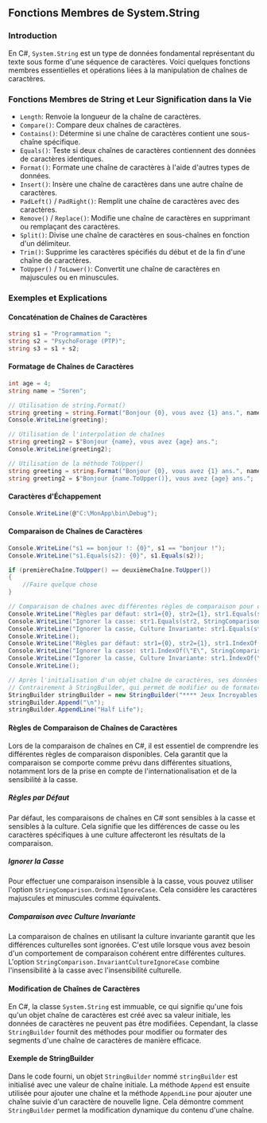 ## Fonctions Membres de System.String

### Introduction
En C#, `System.String` est un type de données fondamental représentant du texte sous forme d'une séquence de caractères. Voici quelques fonctions membres essentielles et opérations liées à la manipulation de chaînes de caractères.

### Fonctions Membres de String et Leur Signification dans la Vie

- `Length`: Renvoie la longueur de la chaîne de caractères.
- `Compare()`: Compare deux chaînes de caractères.
- `Contains()`: Détermine si une chaîne de caractères contient une sous-chaîne spécifique.
- `Equals()`: Teste si deux chaînes de caractères contiennent des données de caractères identiques.
- `Format()`: Formate une chaîne de caractères à l'aide d'autres types de données.
- `Insert()`: Insère une chaîne de caractères dans une autre chaîne de caractères.
- `PadLeft()` / `PadRight()`: Remplit une chaîne de caractères avec des caractères.
- `Remove()` / `Replace()`: Modifie une chaîne de caractères en supprimant ou remplaçant des caractères.
- `Split()`: Divise une chaîne de caractères en sous-chaînes en fonction d'un délimiteur.
- `Trim()`: Supprime les caractères spécifiés du début et de la fin d'une chaîne de caractères.
- `ToUpper()` / `ToLower()`: Convertit une chaîne de caractères en majuscules ou en minuscules.

### Exemples et Explications

#### Concaténation de Chaînes de Caractères
```csharp
string s1 = "Programmation ";
string s2 = "PsychoForage (PTP)";
string s3 = s1 + s2;
```

#### Formatage de Chaînes de Caractères
```csharp
int age = 4;
string name = "Soren";

// Utilisation de string.Format()
string greeting = string.Format("Bonjour {0}, vous avez {1} ans.", name, age);
Console.WriteLine(greeting);

// Utilisation de l'interpolation de chaînes
string greeting2 = $"Bonjour {name}, vous avez {age} ans.";
Console.WriteLine(greeting2);

// Utilisation de la méthode ToUpper()
string greeting = string.Format("Bonjour {0}, vous avez {1} ans.", name.ToUpper(), age);
string greeting2 = $"Bonjour {name.ToUpper()}, vous avez {age} ans.";
```

#### Caractères d'Échappement
```csharp
Console.WriteLine(@"C:\MonApp\bin\Debug");
```

#### Comparaison de Chaînes de Caractères
```csharp
Console.WriteLine("s1 == bonjour !: {0}", s1 == "bonjour !");
Console.WriteLine("s1.Equals(s2): {0}", s1.Equals(s2));

if (premièreChaîne.ToUpper() == deuxièmeChaîne.ToUpper())
{
    //Faire quelque chose
}
```
 
```csharp
// Comparaison de chaînes avec différentes règles de comparaison pour démontrer l'effet du changement des règles par défaut.
Console.WriteLine("Règles par défaut: str1={0}, str2={1}, str1.Equals(str2): {2}", str1, str2, str1.Equals(str2));
Console.WriteLine("Ignorer la casse: str1.Equals(str2, StringComparison.OrdinalIgnoreCase): {0}", str1.Equals(str2, StringComparison.OrdinalIgnoreCase));
Console.WriteLine("Ignorer la casse, Culture Invariante: str1.Equals(str2, StringComparison.InvariantCultureIgnoreCase): {0}", str1.Equals(str2, StringComparison.InvariantCultureIgnoreCase));
Console.WriteLine();
Console.WriteLine("Règles par défaut: str1={0}, str2={1}, str1.IndexOf(\"E\"): {2}", str1, str2, str1.IndexOf("E"));
Console.WriteLine("Ignorer la casse: str1.IndexOf(\"E\", StringComparison.OrdinalIgnoreCase): {0}", str1.IndexOf("E", StringComparison.OrdinalIgnoreCase));
Console.WriteLine("Ignorer la casse, Culture Invariante: str1.IndexOf(\"E\", StringComparison.InvariantCultureIgnoreCase): {0}", str1.IndexOf("E", StringComparison.InvariantCultureIgnoreCase));
Console.WriteLine();

// Après l'initialisation d'un objet chaîne de caractères, ses données de caractères ne peuvent pas être modifiées.
// Contrairement à StringBuilder, qui permet de modifier ou de formater des segments d'une chaîne de caractères.
StringBuilder stringBuilder = new StringBuilder("**** Jeux Incroyables ****");
stringBuilder.Append("\n");
stringBuilder.AppendLine("Half Life");
```

#### Règles de Comparaison de Chaînes de Caractères

Lors de la comparaison de chaînes en C#, il est essentiel de comprendre les différentes règles de comparaison disponibles. Cela garantit que la comparaison se comporte comme prévu dans différentes situations, notamment lors de la prise en compte de l'internationalisation et de la sensibilité à la casse.

##### Règles par Défaut

Par défaut, les comparaisons de chaînes en C# sont sensibles à la casse et sensibles à la culture. Cela signifie que les différences de casse ou les caractères spécifiques à une culture affecteront les résultats de la comparaison.

##### Ignorer la Casse

Pour effectuer une comparaison insensible à la casse, vous pouvez utiliser l'option `StringComparison.OrdinalIgnoreCase`. Cela considère les caractères majuscules et minuscules comme équivalents.

##### Comparaison avec Culture Invariante

La comparaison de chaînes en utilisant la culture invariante garantit que les différences culturelles sont ignorées. C'est utile lorsque vous avez besoin d'un comportement de comparaison cohérent entre différentes cultures. L'option `StringComparison.InvariantCultureIgnoreCase` combine l'insensibilité à la casse avec l'insensibilité culturelle.

#### Modification de Chaînes de Caractères

En C#, la classe `System.String` est immuable, ce qui signifie qu'une fois qu'un objet chaîne de caractères est créé avec sa valeur initiale, les données de caractères ne peuvent pas être modifiées. Cependant, la classe `StringBuilder` fournit des méthodes pour modifier ou formater des segments d'une chaîne de caractères de manière efficace.

#### Exemple de StringBuilder

Dans le code fourni, un objet `StringBuilder` nommé `stringBuilder` est initialisé avec une valeur de chaîne initiale. La méthode `Append` est ensuite utilisée pour ajouter une chaîne et la méthode `AppendLine` pour ajouter une chaîne suivie d'un caractère de nouvelle ligne. Cela démontre comment `StringBuilder` permet la modification dynamique du contenu d'une chaîne.
